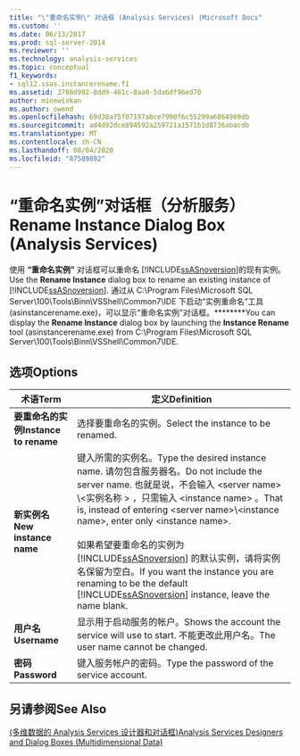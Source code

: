 ```yaml
---
title: "\"重命名实例\" 对话框 (Analysis Services) |Microsoft Docs"
ms.custom: ''
ms.date: 06/13/2017
ms.prod: sql-server-2014
ms.reviewer: ''
ms.technology: analysis-services
ms.topic: conceptual
f1_keywords:
- sql12.ssas.instancerename.f1
ms.assetid: 3708d992-8dd9-461c-8aa0-5da6df96ed70
author: minewiskan
ms.author: owend
ms.openlocfilehash: 69d30a75f07197abce7990f6c55299a6064969db
ms.sourcegitcommit: ad4d92dce894592a259721a1571b1d8736abacdb
ms.translationtype: MT
ms.contentlocale: zh-CN
ms.lasthandoff: 08/04/2020
ms.locfileid: "87589892"
---
```

# <a name="rename-instance-dialog-box-analysis-services"></a><span data-ttu-id="371f8-102">“重命名实例”对话框（分析服务）</span><span class="sxs-lookup"><span data-stu-id="371f8-102">Rename Instance Dialog Box (Analysis Services)</span></span>
  <span data-ttu-id="371f8-103">使用 **“重命名实例”** 对话框可以重命名 [!INCLUDE[ssASnoversion](../includes/ssasnoversion-md.md)]的现有实例。</span><span class="sxs-lookup"><span data-stu-id="371f8-103">Use the **Rename Instance** dialog box to rename an existing instance of [!INCLUDE[ssASnoversion](../includes/ssasnoversion-md.md)].</span></span> <span data-ttu-id="371f8-104">通过从 C:\Program Files\Microsoft SQL Server\100\Tools\Binn\VSShell\Common7\IDE 下启动“实例重命名”工具 (asinstancerename.exe)，可以显示“重命名实例”对话框。\*\*\*\*\*\*\*\*</span><span class="sxs-lookup"><span data-stu-id="371f8-104">You can display the **Rename Instance** dialog box by launching the **Instance Rename** tool (asinstancerename.exe) from C:\Program Files\Microsoft SQL Server\100\Tools\Binn\VSShell\Common7\IDE.</span></span>  
  
## <a name="options"></a><span data-ttu-id="371f8-105">选项</span><span class="sxs-lookup"><span data-stu-id="371f8-105">Options</span></span>  
  
|<span data-ttu-id="371f8-106">术语</span><span class="sxs-lookup"><span data-stu-id="371f8-106">Term</span></span>|<span data-ttu-id="371f8-107">定义</span><span class="sxs-lookup"><span data-stu-id="371f8-107">Definition</span></span>|  
|----------|----------------|  
|<span data-ttu-id="371f8-108">**要重命名的实例**</span><span class="sxs-lookup"><span data-stu-id="371f8-108">**Instance to rename**</span></span>|<span data-ttu-id="371f8-109">选择要重命名的实例。</span><span class="sxs-lookup"><span data-stu-id="371f8-109">Select the instance to be renamed.</span></span>|  
|<span data-ttu-id="371f8-110">**新实例名**</span><span class="sxs-lookup"><span data-stu-id="371f8-110">**New instance name**</span></span>|<span data-ttu-id="371f8-111">键入所需的实例名。</span><span class="sxs-lookup"><span data-stu-id="371f8-111">Type the desired instance name.</span></span> <span data-ttu-id="371f8-112">请勿包含服务器名。</span><span class="sxs-lookup"><span data-stu-id="371f8-112">Do not include the server name.</span></span> <span data-ttu-id="371f8-113">也就是说，不会输入 \<server name> \\<实例名称 \> ，只需输入 \<instance name> 。</span><span class="sxs-lookup"><span data-stu-id="371f8-113">That is, instead of entering \<server name>\\<instance name\>, enter only \<instance name>.</span></span><br /><br /> <span data-ttu-id="371f8-114">如果希望要重命名的实例为 [!INCLUDE[ssASnoversion](../includes/ssasnoversion-md.md)] 的默认实例，请将实例名保留为空白。</span><span class="sxs-lookup"><span data-stu-id="371f8-114">If you want the instance you are renaming to be the default [!INCLUDE[ssASnoversion](../includes/ssasnoversion-md.md)] instance, leave the name blank.</span></span>|  
|<span data-ttu-id="371f8-115">**用户名**</span><span class="sxs-lookup"><span data-stu-id="371f8-115">**Username**</span></span>|<span data-ttu-id="371f8-116">显示用于启动服务的帐户。</span><span class="sxs-lookup"><span data-stu-id="371f8-116">Shows the account the service will use to start.</span></span> <span data-ttu-id="371f8-117">不能更改此用户名。</span><span class="sxs-lookup"><span data-stu-id="371f8-117">The user name cannot be changed.</span></span>|  
|<span data-ttu-id="371f8-118">**密码**</span><span class="sxs-lookup"><span data-stu-id="371f8-118">**Password**</span></span>|<span data-ttu-id="371f8-119">键入服务帐户的密码。</span><span class="sxs-lookup"><span data-stu-id="371f8-119">Type the password of the service account.</span></span>|  
  
## <a name="see-also"></a><span data-ttu-id="371f8-120">另请参阅</span><span class="sxs-lookup"><span data-stu-id="371f8-120">See Also</span></span>  
 [<span data-ttu-id="371f8-121">&#40;多维数据的 Analysis Services 设计器和对话框&#41;</span><span class="sxs-lookup"><span data-stu-id="371f8-121">Analysis Services Designers and Dialog Boxes &#40;Multidimensional Data&#41;</span></span>](analysis-services-designers-and-dialog-boxes-multidimensional-data.md)  
  
  
